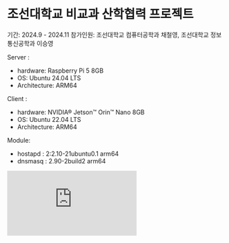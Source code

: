 # 조선대학교 비교과 산학협력 프로젝트

기간: 2024.9 - 2024.11
참가인원: 조선대학교 컴퓨터공학과 채철영, 조선대학교 정보통신공학과 이승영

Server : 
- hardware: Raspberry Pi 5 8GB
- OS: Ubuntu 24.04 LTS
- Architecture: ARM64 

Client : 
- hardware: NVIDIA® Jetson™ Orin™ Nano 8GB
- OS: Ubuntu 22.04 LTS
- Architecture: ARM64 

Module:
- hostapd : 2:2.10-21ubuntu0.1 arm64
- dnsmasq : 2.90-2build2 arm64

![posture.pdf](https://github.com/user-attachments/files/21014257/posture.pdf)
